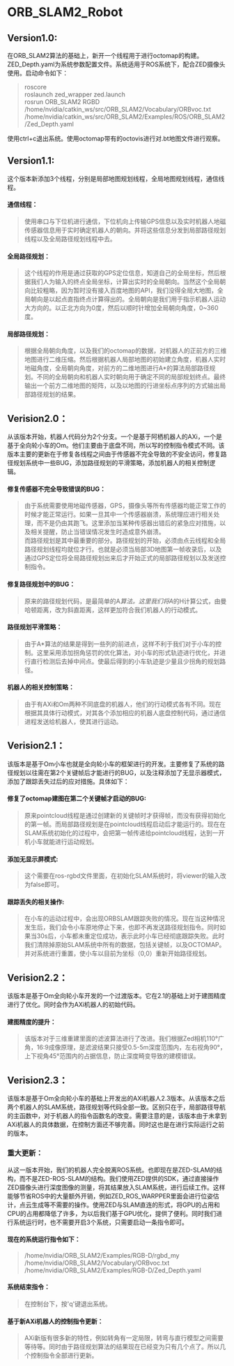 # ORB_SLAM2_Robot  
## Version1.0: 
在ORB_SLAM2算法的基础上，新开一个线程用于进行octomap的构建。ZED_Depth.yaml为系统参数配置文件。系统适用于ROS系统下，配合ZED摄像头使用。启动命令如下：    
>roscore     
>roslaunch zed_wrapper zed.launch   
>rosrun ORB_SLAM2 RGBD /home/nvidia/catkin_ws/src/ORB_SLAM2/Vocabulary/ORBvoc.txt /home/nvidia/catkin_ws/src/ORB_SLAM2/Examples/ROS/ORB_SLAM2/Zed_Depth.yaml   

使用ctrl+c退出系统。使用octomap带有的octovis进行对.bt地图文件进行观察。     
  
## Version1.1:  
这个版本新添加3个线程，分别是局部地图规划线程，全局地图规划线程，通信线程。  
#### 通信线程：  
>使用串口与下位机进行通信，下位机向上传输GPS信息以及实时机器人地磁传感器信息用于实时确定机器人的朝向。并将这些信息分发到局部路径规划线程以及全局路径规划线程中去。 

#### 全局路径规划：  
>这个线程的作用是通过获取的GPS定位信息，知道自己的全局坐标，然后根据我们人为输入的终点全局坐标，计算出实时的全局朝向。当然这个全局朝向比较粗略，因为暂时没有接入百度地图的API，我们没得全局大地图，全局朝向是以起点直指终点计算得出的。全局朝向是我们用于指示机器人运动大方向的。以正北方向为0度，然后以顺时针增加全局朝向角度，0~360度。 

#### 局部路径规划：  
>根据全局朝向角度，以及我们的octomap的数据，对机器人的正前方的三维地图进行二维压缩。然后根据机器人局部地图的初始建立角度，机器人实时地磁角度，全局朝向角度，对前方的二维地图进行A*的算法局部路径规划。不同的全局朝向和机器人实时朝向用于确定不同的局部规划终点。最终输出一个前方二维地图的矩阵，以及以地图的行进坐标点序列的方式输出局部路径规划的结果。 


## Verision2.0：  
从该版本开始，机器人代码分为2个分支。一个是基于阿栖机器人的AXi，一个是基于全向轮小车的Om。他们主要由于底盘不同，所以写的控制指令模式不同。该版本主要的更新在于修复各线程之间由于传感器不完全导致的不安全访问，修复路径规划系统中一些BUG，添加路径规划的平滑策略，添加机器人的相关控制逻辑。   
#### 修复传感器不完全导致错误的BUG：  
>由于系统需要使用地磁传感器，GPS，摄像头等所有传感器均能正常工作的时候才能正常运行。如果一旦其中一个传感器崩溃，系统理应进行相关处理，而不是仍由其跑飞。这里添加当某种传感器出错后的紧急应对措施，以及相关提醒，防止当错误情况发生时造成意外崩溃。   
而路径规划是其中最重要的部分。路径规划的开始，必须由点云线程和全局路径规划线程均就位才行。也就是必须当局部3D地图第一帧收录后，以及通过GPS定位将全局路径规划出来后才开始正式的局部路径规划以及发送控制指令。  

#### 修复路径规划中的BUG：  
>原来的路径规划代码，是最简单的A*算法。这里我们将A*的H计算公式，由曼哈顿距离，改为斜直距离，这样更加符合我们机器人的行动模式。  

#### 路径规划平滑策略：  
>由于A*算法的结果是得到一些列的前进点，这样不利于我们对于小车的控制。这里采用添加拐角惩罚的优化算法，对小车的形式轨迹进行优化，并进行直行检测后去掉中间点。使最后得到的小车轨迹是少量且少拐角的规划路径。

#### 机器人的相关控制策略：   
>由于有AXi和Om两种不同底盘的机器人，他们的行动模式各有不同。现在根据其具体行动模式，对其各个添加相应的机器人底盘控制代码，通过通信进程发送给机器人，使其进行运动。  

## Verision2.1：
该版本是基于Om小车也就是全向轮小车的框架进行的开发。主要修复了系统的路径规划以往需在第2个关键帧后才能进行的BUG，以及注释添加了无显示器模式，添加了跟踪丢失过后的应对措施。具体如下：    
#### 修复了octomap建图在第二个关键帧才启动的BUG:    
>原来pointcloud线程是通过创建新的关键帧时才获得帧，而没有获得初始化的第一帧。而局部路径规划是在pointcloud线程启动后才能运行的。现在在SLAM系统初始化的过程中，会把第一帧传递给pointcloud线程，达到一开机小车就能进行运动规划。    

#### 添加无显示屏模式:    
>这个需要在ros-rgbd文件里面，在初始化SLAM系统时，将viewer的输入改为false即可。

#### 跟踪丢失的相关操作:    
>在小车的运动过程中，会出现ORBSLAM跟踪失败的情况。现在当这种情况发生后，我们会令小车原地停止下来，也即不再发送路径规划指令。同时如果当30s后，小车都未重定位成功，表示此时小车已经彻底跟踪失败。此时我们清除掉原始SLAM系统中所有的数据，包括关键帧，以及OCTOMAP。并对系统进行重置，使小车以目前为坐标（0,0）重新开始路径规划。

## Verision2.2：
该版本是基于Om全向轮小车开发的一个过渡版本。它在2.1的基础上对于建图精度进行了优化。同时会作为AXi机器人的初始代码。
#### 建图精度的提升：
>该版本对于三维重建里面的滤波算法进行了改进。我们根据Zed相机110°广角，16:9成像原理，是滤波结果只接受0.5-5m深度范围内，左右视角90°，上下视角45°范围内的占据信息，防止深度畸变导致的建模错误。

## Verision2.3：
该版本是基于Om全向轮小车的基础上开发出的AXi机器人2.3版本。从该版本之后两个机器人的SLAM系统，路径规划等代码全部一致。区别只在于，局部路径导航的主函数中，对于机器人的指令函数名的改变。需要注意的是，该版本由于未拿到AXi机器人的具体数据，在控制方面还不够完善。同时这也是在进行实际运行之前的版本。
### 重大更新：
从这一版本开始，我们的机器人完全脱离ROS系统。也即现在是ZED-SLAM的结构，而不是ZED-ROS-SLAM的结构。我们使用ZED提供的SDK，通过直接操作ZED摄像头进行深度图像的测量，将其结果放入SLAM系统，进行后续工作。这样能够节省ROS中的大量额外开销，例如ZED_ROS_WARPPER里面会进行位姿估计，点云生成等不需要的操作。使用ZED与SLAM直连的形式，将GPU的占用和CPU的占用都降低了许多，为以后我们基于GPU优化，提供了便利。同时我们进行系统运行时，也不需要开启3个系统，只需要启动一条指令即可。
#### 现在的系统运行指令如下：
>/home/nvidia/ORB_SLAM2/Examples/RGB-D/rgbd_my /home/nvidia/ORB_SLAM2/Vocabulary/ORBvoc.txt /home/nvidia/ORB_SLAM2/Examples/RGB-D/Zed_Depth.yaml
#### 系统结束指令：
>在控制台下，按'q'键退出系统。
#### 基于新AXi机器人的控制指令更新：
>AXi新版有很多新的特性，例如转角有一定局限，转弯与直行模型之间需要等待等。同时由于路径规划算法的结果现在已经变为只有几个点了。所以几个控制指令全部进行更新。
